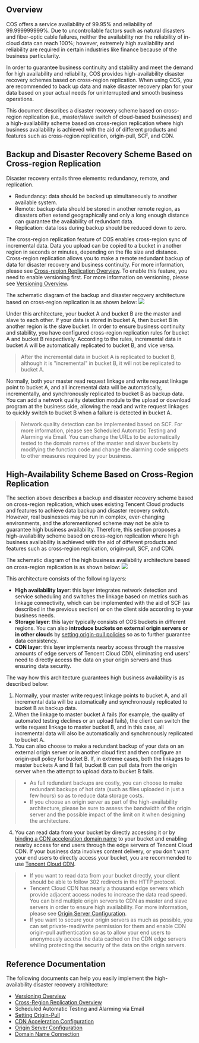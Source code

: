 ## Overview

COS offers a service availability of 99.95% and reliability of 99.999999999%. Due to uncontrollable factors such as natural disasters and fiber-optic cable failures, neither the availability nor the reliability of in-cloud data can reach 100%; however, extremely high availability and reliability are required in certain industries like finance because of the business particularity.

In order to guarantee business continuity and stability and meet the demand for high availability and reliability, COS provides high-availability disaster recovery schemes based on cross-region replication. When using COS, you are recommended to back up data and make disaster recovery plan for your data based on your actual needs for uninterrupted and smooth business operations.

This document describes a disaster recovery scheme based on cross-region replication (i.e., master/slave switch of cloud-based businesses) and a high-availability scheme based on cross-region replication where high business availability is achieved with the aid of different products and features such as cross-region replication, origin-pull, SCF, and CDN.

## Backup and Disaster Recovery Scheme Based on Cross-region Replication

Disaster recovery entails three elements: redundancy, remote, and replication.
- Redundancy: data should be backed up simultaneously to another available system.
- Remote: backup data should be stored in another remote region, as disasters often extend geographically and only a long enough distance can guarantee the availability of redundant data.
- Replication: data loss during backup should be reduced down to zero.

The cross-region replication feature of COS enables cross-region sync of incremental data. Data you upload can be copied to a bucket in another region in seconds or minutes, depending on the file size and distance. Cross-region replication allows you to make a remote redundant backup of data for disaster recovery and business continuity. For more information, please see [Cross-region Replication Overview](https://intl.cloud.tencent.com/document/product/436/19237). To enable this feature, you need to enable versioning first. For more information on versioning, please see [Versioning Overview](https://intl.cloud.tencent.com/document/product/436/19883).

The schematic diagram of the backup and disaster recovery architecture based on cross-region replication is as shown below:
![](https://main.qcloudimg.com/raw/2b30c24aae10ac2cfb8e91e6330a4910.png)

Under this architecture, your bucket A and bucket B are the master and slave to each other. If your data is stored in bucket A, then bucket B in another region is the slave bucket. In order to ensure business continuity and stability, you have configured cross-region replication rules for bucket A and bucket B respectively. According to the rules, incremental data in bucket A will be automatically replicated to bucket B, and vice versa.

>After the incremental data in bucket A is replicated to bucket B, although it is "incremental" in bucket B, it will not be replicated to bucket A.

Normally, both your master read request linkage and write request linkage point to bucket A, and all incremental data will be automatically, incrementally, and synchronously replicated to bucket B as backup data. You can add a network quality detection module to the upload or download program at the business side, allowing the read and write request linkages to quickly switch to bucket B when a failure is detected in bucket A.

>Network quality detection can be implemented based on SCF. For more information, please see Scheduled Automatic Testing and Alarming via Email. You can change the URLs to be automatically tested to the domain names of the master and slaver buckets by modifying the function code and change the alarming code snippets to other measures required by your business.

## High-Availability Scheme Based on Cross-Region Replication

The section above describes a backup and disaster recovery scheme based on cross-region replication, which uses existing Tencent Cloud products and features to achieve data backup and disaster recovery switch. However, real businesses may be run in complex, ever-changing environments, and the aforementioned scheme may not be able to guarantee high business availability. Therefore, this section proposes a high-availability scheme based on cross-region replication where high business availability is achieved with the aid of different products and features such as cross-region replication, origin-pull, SCF, and CDN.

The schematic diagram of the high business availability architecture based on cross-region replication is as shown below:
![](https://main.qcloudimg.com/raw/e56c3707f14b2e30c216e22c4c68eda0.png)

This architecture consists of the following layers:

- **High availability layer**: this layer integrates network detection and service scheduling and switches the linkage based on metrics such as linkage connectivity, which can be implemented with the aid of SCF (as described in the previous section) or on the client side according to your business needs.
- **Storage layer**: this layer typically consists of COS buckets in different regions. You can also **introduce buckets on external origin servers or in other clouds** by [setting origin-pull policies](https://intl.cloud.tencent.com/document/product/436/31508) so as to further guarantee data consistency.
- **CDN layer**: this layer implements nearby access through the massive amounts of edge servers of Tencent Cloud CDN, eliminating end users' need to directly access the data on your origin servers and thus ensuring data security.

The way how this architecture guarantees high business availability is as described below:

1. Normally, your master write request linkage points to bucket A, and all incremental data will be automatically and synchronously replicated to bucket B as backup data.
2. When the linkage to master bucket A fails (for example, the quality of automated testing declines or an upload fails), the client can switch the write request linkage to master bucket B, and in this case, all incremental data will also be automatically and synchronously replicated to bucket A.
3. You can also choose to make a redundant backup of your data on an external origin server or in another cloud first and then configure an origin-pull policy for bucket B. If, in extreme cases, both the linkages to master buckets A and B fail, bucket B can pull data from the origin server when the attempt to upload data to bucket B fails.

>
> - As full redundant backups are costly, you can choose to make redundant backups of hot data (such as files uploaded in just a few hours) so as to reduce data storage costs.
>- If you choose an origin server as part of the high-availability architecture, please be sure to assess the bandwidth of the origin server and the possible impact of the limit on it when designing the architecture.

4. You can read data from your bucket by directly accessing it or by [binding a CDN acceleration domain name](https://intl.cloud.tencent.com/document/product/436/18670) to your bucket and enabling nearby access for end users through the edge servers of Tencent Cloud CDN. If your business data involves content delivery, or you don't want your end users to directly access your bucket, you are recommended to use [Tencent Cloud CDN](https://intl.cloud.tencent.com/document/product/228).

>
> - If you want to read data from your bucket directly, your client should be able to follow 302 redirects in the HTTP protocol.
> - Tencent Cloud CDN has nearly a thousand edge servers which provide adjacent access nodes to increase the data read speed. You can bind multiple origin servers to CDN as master and slave servers in order to ensure high availability. For more information, please see [Origin Server Configuration](https://intl.cloud.tencent.com/document/product/228/6289).
> - If you want to secure your origin servers as much as possible, you can set private-read/write permission for them and enable CDN origin-pull authentication so as to allow your end users to anonymously access the data cached on the CDN edge servers whiling protecting the security of the data on the origin servers.

## Reference Documentation

The following documents can help you easily implement the high-availability disaster recovery architecture:

- [Versioning Overview](https://intl.cloud.tencent.com/document/product/436/19883)
- [Cross-Region Replication Overview](https://intl.cloud.tencent.com/document/product/436/19237)
- Scheduled Automatic Testing and Alarming via Email
- [Setting Origin-Pull](https://intl.cloud.tencent.com/document/product/436/31508)
- [CDN Acceleration Configuration](https://intl.cloud.tencent.com/document/product/436/18670)
- [Origin Server Configuration](https://intl.cloud.tencent.com/document/product/228/6289)
- [Domain Name Connection](https://intl.cloud.tencent.com/document/product/228/5734)
